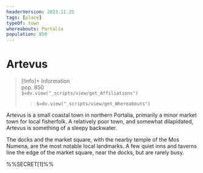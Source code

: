 ```yaml
---
headerVersion: 2023.11.25
tags: [place]
typeOf: town
whereabouts: Portalia
population: 850
---
```

# Artevus
>[!info]+ Information  
> pop. 850  
> `$=dv.view("_scripts/view/get_Affiliations")`  
>> `$=dv.view("_scripts/view/get_Whereabouts")`

Artevus is a small coastal town in northern Portalia, primarily a minor market town for local fisherfolk. A relatively poor town, and somewhat dilapidated, Artevus is something of a sleepy backwater. 

The docks and the market square, with the nearby temple of the Mos Numena, are the most notable local landmarks. A few quiet inns and taverns line the edge of the market square, near the docks, but are rarely busy. 

%%SECRET[1]%%